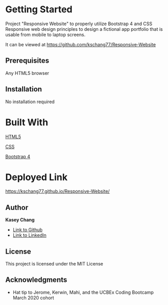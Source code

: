 # Getting Started

Project "Responsive Website" to properly utilize Bootstrap 4 and 
CSS Responsive web design principles to design a fictional app 
portfolio that is usable from mobile to laptop screens. 

It can be viewed at https://github.com/kschang77/Responsive-Website

## Prerequisites

Any HTML5 browser

## Installation

No installation required

# Built With

[HTML5](https://html.spec.whatwg.org/multipage/)

[CSS](https://www.w3.org/Style/CSS/specs.en.html)

[Bootstrap 4](https://getbootstrap.com/docs/4.4/getting-started/introduction/)

# Deployed Link

https://kschang77.github.io/Responsive-Website/

## Author

**Kasey Chang** 

- [Link to Github](https://github.com/kschang77)
- [Link to LinkedIn](https://www.linkedin.com/in/kasey-chang)


## License

This project is licensed under the MIT License 

## Acknowledgments

* Hat tip to Jerome, Kerwin, Mahi, and the UCBEx Coding Bootcamp March 2020 cohort
